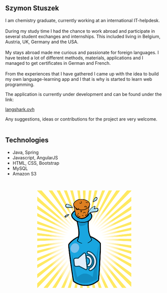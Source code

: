 ## Szymon Stuszek

I am chemistry graduate, currently working at an international IT-helpdesk. <br/> <br/>
During my study time I had the chance to work abroad and participate in several student exchanges and internships. This included living in Belgium, Austria, UK, Germany and the USA. <br/> <br/>
My stays abroad made me curious and passionate for foreign languages. I have tested a lot of different methods, materials, applications and  I managed to get certificates in German and French. <br/> <br/>
From the experiences that I have gathered I came up with the idea to build my own language-learning app and I that is why is started to learn web programming.

The application is currently under development and can be found under the link: <br/>

[langshark.ovh](https://langshark.ovh) <br/>

Any suggestions, ideas or contributions for the project are very welcome. <br/>  <br/>

## Technologies <br/>

- Java, Spring
- Javascript, AngularJS
- HTML, CSS, Bootstrap
- MySQL
- Amazon S3


<br/>
<p align="center">
  <img src="Table5.png" width="300" />
</p>  
